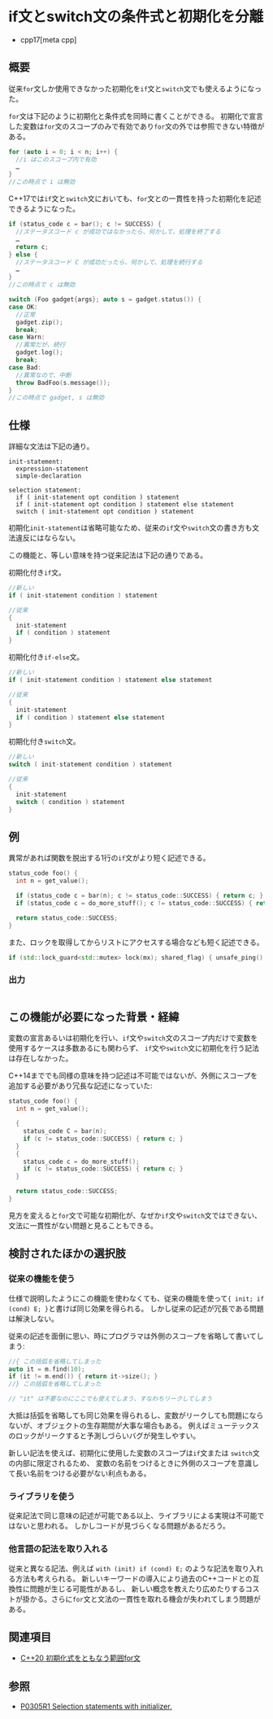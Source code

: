 # if文とswitch文の条件式と初期化を分離
* cpp17[meta cpp]

## 概要

従来`for`文しか使用できなかった初期化を`if`文と`switch`文でも使えるようになった。

`for`文は下記のように初期化と条件式を同時に書くことができる。
初期化で宣言した変数は`for`文のスコープのみで有効であり`for`文の外では参照できない特徴がある。

```cpp
for (auto i = 0; i < n; i++) {
  //i はこのスコープ内で有効
  …
}
//この時点で i は無効
```

C++17では`if`文と`switch`文においても、`for`文との一貫性を持った初期化を記述できるようになった。

```cpp
if (status_code c = bar(); c != SUCCESS) {
  //ステータスコード c が成功ではなかったら、何かして、処理を終了する
  …
  return c;
} else {
  //ステータスコード C が成功だったら、何かして、処理を続行する
  …
}
//この時点で c は無効

switch (Foo gadget{args}; auto s = gadget.status()) {
case OK:
  //正常
  gadget.zip();
  break;
case Warn:
  //異常だが、続行
  gadget.log();
  break;
case Bad:
  //異常なので、中断
  throw BadFoo(s.message());
}
//この時点で gadget, s は無効
```


## 仕様

詳細な文法は下記の通り。

```
init-statement:
  expression-statement
  simple-declaration

selection statement:
  if ( init-statement opt condition ) statement
  if ( init-statement opt condition ) statement else statement
  switch ( init-statement opt condition ) statement
```

初期化`init-statement`は省略可能なため、従来の`if`文や`switch`文の書き方も文法違反にはならない。

この機能と、等しい意味を持つ従来記法は下記の通りである。

初期化付き`if`文。

```cpp
//新しい
if ( init-statement condition ) statement

//従来
{
  init-statement
  if ( condition ) statement
}
```

初期化付き`if-else`文。

```cpp
//新しい
if ( init-statement condition ) statement else statement

//従来
{
  init-statement
  if ( condition ) statement else statement
}
```

初期化付き`switch`文。

```cpp
//新しい
switch ( init-statement condition ) statement

//従来
{
  init-statement
  switch ( condition ) statement
}
```


## 例

異常があれば関数を脱出する1行の`if`文がより短く記述できる。

```cpp
status_code foo() {
  int n = get_value();

  if (status_code c = bar(n); c != status_code::SUCCESS) { return c; }
  if (status_code c = do_more_stuff(); c != status_code::SUCCESS) { return c; }

  return status_code::SUCCESS;
}
```

また、ロックを取得してからリストにアクセスする場合なども短く記述できる。

```cpp
if (std::lock_guard<std::mutex> lock(mx); shared_flag) { unsafe_ping(); shared_flag = false; }
```


### 出力

```
```


## この機能が必要になった背景・経緯

変数の宣言あるいは初期化を行い、`if`文や`switch`文のスコープ内だけで変数を使用するケースは多数あるにも関わらず、
`if`文や`switch`文に初期化を行う記法は存在しなかった。

C++14まででも同様の意味を持つ記述は不可能ではないが、外側にスコープを追加する必要があり冗長な記述になっていた:

```cpp
status_code foo() {
  int n = get_value();

  {
    status_code C = bar(n);
    if (c != status_code::SUCCESS) { return c; }
  }
  {
    status_code c = do_more_stuff();
    if (c != status_code::SUCCESS) { return c; }
  }

  return status_code::SUCCESS;
}
```

見方を変えると`for`文で可能な初期化が、なぜか`if`文や`switch`文ではできない、文法に一貫性がない問題と見ることもできる。


## 検討されたほかの選択肢

### 従来の機能を使う

仕様で説明したようにこの機能を使わなくても、従来の機能を使って`{ init; if (cond) E; }`と書けば同じ効果を得られる。
しかし従来の記述が冗長である問題は解決しない。

従来の記述を面倒に思い、時にプログラマは外側のスコープを省略して書いてしまう:

```cpp
//{ この括弧を省略してしまった
auto it = m.find(10);
if (it != m.end()) { return it->size(); }
//} この括弧を省略してしまった

// "it" は不要なのにここでも使えてしまう、すなわちリークしてしまう
```

大抵は括弧を省略しても同じ効果を得られるし、変数がリークしても問題にならないが、オブジェクトの生存期間が大事な場合もある。
例えばミューテックスのロックがリークすると予測しづらいバグが発生しやすい。

新しい記法を使えば、初期化に使用した変数のスコープは`if`文または `switch`文の内部に限定されるため、
変数の名前をつけるときに外側のスコープを意識して長い名前をつける必要がない利点もある。

### ライブラリを使う

従来記法で同じ意味の記述が可能である以上、ライブラリによる実現は不可能ではないと思われる。
しかしコードが見づらくなる問題があるだろう。

### 他言語の記法を取り入れる

従来と異なる記法、例えば `with (init) if (cond) E;` のような記法を取り入れる方法も考えられる。
新しいキーワードの導入により過去のC++コードとの互換性に問題が生じる可能性があるし、
新しい概念を教えたり広めたりするコストが掛かる。さらに`for`文と文法の一貫性を取れる機会が失われてしまう問題がある。


## 関連項目
- [C++20 初期化式をともなう範囲for文](/lang/cpp20/range-based_for_statements_with_initializer.md)


## 参照
- [P0305R1 Selection statements with initializer.](http://www.open-std.org/jtc1/sc22/wg21/docs/papers/2016/p0305r1.html)

